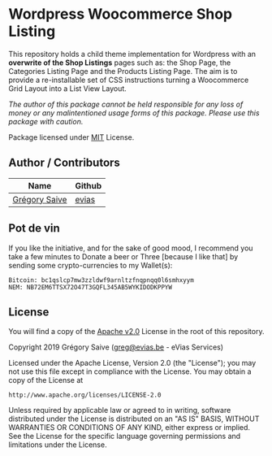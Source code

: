 # Wordpress Woocommerce Shop Listing

This repository holds a child theme implementation for Wordpress with an **overwrite of the Shop Listings** pages such as: the Shop Page, the Categories Listing Page and the Products Listing Page. The aim is to provide a re-installable set of CSS instructions turning a Woocommerce Grid Layout into a List View Layout.

*The author of this package cannot be held responsible for any loss of money or any malintentioned usage forms of this package. Please use this package with caution.*

Package licensed under [MIT](LICENSE) License.

## Author / Contributors

| Name | Github |
| --- | --- |
| [Grégory Saive](https://evias.be) | [evias](https://github.com/evias)

## Pot de vin

If you like the initiative, and for the sake of good mood, I recommend you take a few minutes to Donate a beer or Three [because I like that] by sending some crypto-currencies to my Wallet(s):

    Bitcoin: bc1qslcp7mw3zzldwf9arnltzfnqpnqq0l6smhxyym
    NEM: NB72EM6TTSX72O47T3GQFL345AB5WYKIDODKPPYW


## License

You will find a copy of the [Apache v2.0](LICENSE) License in the root of this repository.

Copyright 2019 Grégory Saive (greg@evias.be - eVias Services)

Licensed under the Apache License, Version 2.0 (the "License");
you may not use this file except in compliance with the License.
You may obtain a copy of the License at

    http://www.apache.org/licenses/LICENSE-2.0

Unless required by applicable law or agreed to in writing, software
distributed under the License is distributed on an "AS IS" BASIS,
WITHOUT WARRANTIES OR CONDITIONS OF ANY KIND, either express or implied.
See the License for the specific language governing permissions and
limitations under the License.

